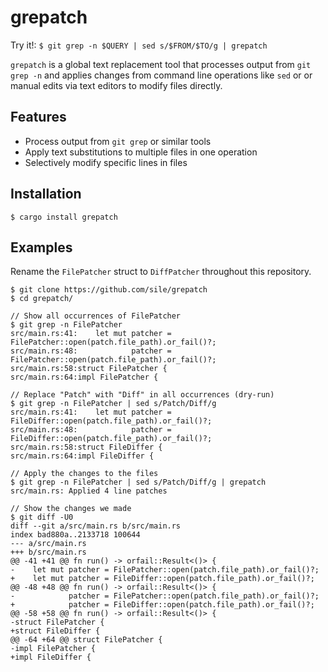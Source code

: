 grepatch
========

Try it!: `$ git grep -n $QUERY | sed s/$FROM/$TO/g | grepatch`

`grepatch` is a global text replacement tool that processes output from `git grep -n` and applies changes from command line operations like `sed` or or manual edits via text editors to modify files directly.

Features
---------

- Process output from `git grep` or similar tools
- Apply text substitutions to multiple files in one operation
- Selectively modify specific lines in files

Installation
------------

```console
$ cargo install grepatch
```

Examples
--------

Rename the `FilePatcher` struct to `DiffPatcher` throughout this repository.

```console
$ git clone https://github.com/sile/grepatch
$ cd grepatch/

// Show all occurrences of FilePatcher
$ git grep -n FilePatcher
src/main.rs:41:    let mut patcher = FilePatcher::open(patch.file_path).or_fail()?;
src/main.rs:48:            patcher = FilePatcher::open(patch.file_path).or_fail()?;
src/main.rs:58:struct FilePatcher {
src/main.rs:64:impl FilePatcher {

// Replace "Patch" with "Diff" in all occurrences (dry-run)
$ git grep -n FilePatcher | sed s/Patch/Diff/g
src/main.rs:41:    let mut patcher = FileDiffer::open(patch.file_path).or_fail()?;
src/main.rs:48:            patcher = FileDiffer::open(patch.file_path).or_fail()?;
src/main.rs:58:struct FileDiffer {
src/main.rs:64:impl FileDiffer {

// Apply the changes to the files
$ git grep -n FilePatcher | sed s/Patch/Diff/g | grepatch
src/main.rs: Applied 4 line patches

// Show the changes we made
$ git diff -U0
diff --git a/src/main.rs b/src/main.rs
index bad880a..2133718 100644
--- a/src/main.rs
+++ b/src/main.rs
@@ -41 +41 @@ fn run() -> orfail::Result<()> {
-    let mut patcher = FilePatcher::open(patch.file_path).or_fail()?;
+    let mut patcher = FileDiffer::open(patch.file_path).or_fail()?;
@@ -48 +48 @@ fn run() -> orfail::Result<()> {
-            patcher = FilePatcher::open(patch.file_path).or_fail()?;
+            patcher = FileDiffer::open(patch.file_path).or_fail()?;
@@ -58 +58 @@ fn run() -> orfail::Result<()> {
-struct FilePatcher {
+struct FileDiffer {
@@ -64 +64 @@ struct FilePatcher {
-impl FilePatcher {
+impl FileDiffer {
```

